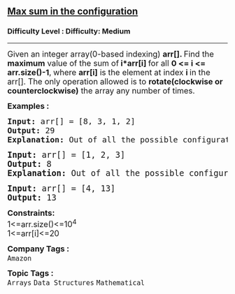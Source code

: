 <h2><a href="https://www.geeksforgeeks.org/problems/max-sum-in-the-configuration/1?itm_source=geeksforgeeks">Max sum in the configuration</a></h2><h3>Difficulty Level : Difficulty: Medium</h3><hr><div class="problems_problem_content__Xm_eO"><p><span style="font-size: 18px;">Given an integer array(0-based indexing) <strong>arr[]</strong><strong>. </strong>Find&nbsp;the <strong>maximum</strong> value of the sum of<strong> i*arr[i] </strong>for all <strong>0 &lt;= i &lt;= arr.size()-1</strong>,<strong>&nbsp;</strong>where&nbsp;<strong>arr</strong><strong>[i]</strong> is the element at index <strong>i </strong>in the arr[]. The only operation allowed is to <strong>rotate(clockwise or counterclockwise)</strong> the array any number of times.</span></p>
<p><span style="font-size: 18px;"><strong>Examples :</strong></span></p>
<pre><span style="font-size: 18px;"><strong>Input: </strong>arr[] = [8, 3, 1, 2]
<strong>Output: </strong>29<strong>
Explanation: </strong>Out of all the possible configurations by rotating the elements: arr[] = [3, 1, 2, 8] here (3*0) + (1*1) + (2*2) + (8*3) sum is maximum i.e. 29.<br></span></pre>
<pre><span style="font-size: 14pt;"><strong>Input: </strong>arr[] = [1, 2, 3]
<strong>Output: </strong>8<strong>
Explanation: </strong>Out of all the possible configurations by rotating the elements: arr[] = [1, 2, 3] here (1*0) + (2*1) + (3*2) sum is maximum i.e. 8.</span></pre>
<pre><span style="font-size: 14pt;"><strong>Input: </strong>arr[] = [4, 13]
<strong>Output: </strong>13</span></pre>
<p><span style="font-size: 18px;"><strong>Constraints:</strong><br>1&lt;=arr.size()&lt;=10<sup>4</sup><br>1&lt;=arr[i]&lt;=20</span></p></div><p><span style=font-size:18px><strong>Company Tags : </strong><br><code>Amazon</code>&nbsp;<br><p><span style=font-size:18px><strong>Topic Tags : </strong><br><code>Arrays</code>&nbsp;<code>Data Structures</code>&nbsp;<code>Mathematical</code>&nbsp;